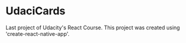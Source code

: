 # UdaciCards
Last project of Udacity's React Course. This project was created using 'create-react-native-app'.
